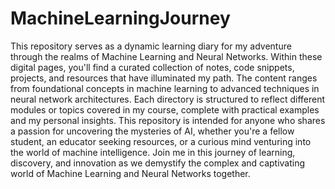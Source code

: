 # MachineLearningJourney

This repository serves as a dynamic learning diary for my adventure through the realms of Machine Learning and Neural Networks. Within these digital pages, you'll find a curated collection of notes, code snippets, projects, and resources that have illuminated my path. The content ranges from foundational concepts in machine learning to advanced techniques in neural network architectures. Each directory is structured to reflect different modules or topics covered in my course, complete with practical examples and my personal insights. This repository is intended for anyone who shares a passion for uncovering the mysteries of AI, whether you're a fellow student, an educator seeking resources, or a curious mind venturing into the world of machine intelligence. Join me in this journey of learning, discovery, and innovation as we demystify the complex and captivating world of Machine Learning and Neural Networks together.
